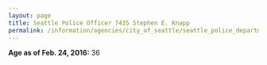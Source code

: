 ```yaml
---
layout: page
title: Seattle Police Officer 7435 Stephen E. Knapp
permalink: /information/agencies/city_of_seattle/seattle_police_department/copbook/7435/
---
```


**Age as of Feb. 24, 2016:** 36
